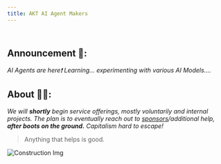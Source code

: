 ```yaml
---
title: AKT AI Agent Makers
---
```

<header>

</header>

## Announcement 📢: 


_AI Agents are here❗ Learning... experimenting with various AI Models...._
<!--
<img src=https://octodex.github.com/images/constructocat2.jpg alt=celebrate width=300 align=right>
-->


## About 🫵🏿:


_We will **shortly** begin service offerings, mostly voluntarily and internal projects. The plan is to eventually reach out to [sponsors](https://github.com/sponsors/accounts)/additional help, **after boots on the ground.** Capitalism hard to escape!_


> Anything that helps is good.


![Construction Img](<src img=https://octodex.github.com/images/constructocat2.jpg width="200" height="200">)

<!--
<img src=https://octodex.github.com/images/constructocat2jpg alt=celebrate width=300 align=right>
-->
